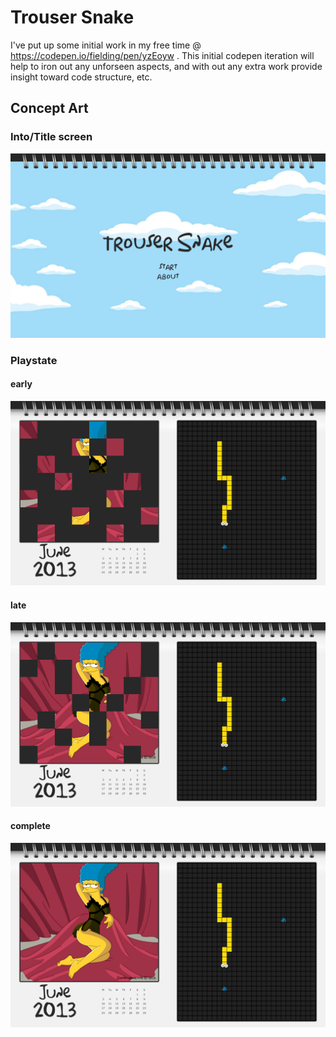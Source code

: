# Trouser Snake

I've put up some initial work in my free time @ https://codepen.io/fielding/pen/yzEoyw . This initial codepen iteration will help to iron out any unforseen aspects, and with out any extra work provide insight toward code structure, etc.

## Concept Art

### Into/Title screen
![titlemenu](concept/titlemenu.png)
### Playstate
#### early
![playstate-early](concept/playstate-early.png)
#### late
![playstate-late](concept/playstate-late.png)
#### complete
![playstate-complete](concept/playstate-complete.png)
